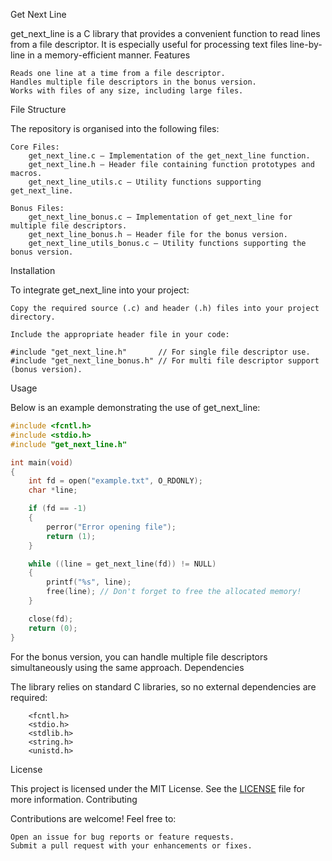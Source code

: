 Get Next Line

get_next_line is a C library that provides a convenient function to read lines from a file descriptor. It is especially useful for processing text files line-by-line in a memory-efficient manner.
Features

    Reads one line at a time from a file descriptor.
    Handles multiple file descriptors in the bonus version.
    Works with files of any size, including large files.

File Structure

The repository is organised into the following files:

    Core Files:
        get_next_line.c – Implementation of the get_next_line function.
        get_next_line.h – Header file containing function prototypes and macros.
        get_next_line_utils.c – Utility functions supporting get_next_line.

    Bonus Files:
        get_next_line_bonus.c – Implementation of get_next_line for multiple file descriptors.
        get_next_line_bonus.h – Header file for the bonus version.
        get_next_line_utils_bonus.c – Utility functions supporting the bonus version.

Installation

To integrate get_next_line into your project:

    Copy the required source (.c) and header (.h) files into your project directory.

    Include the appropriate header file in your code:

    #include "get_next_line.h"       // For single file descriptor use.
    #include "get_next_line_bonus.h" // For multi file descriptor support (bonus version).

Usage

Below is an example demonstrating the use of get_next_line:
```c
#include <fcntl.h>
#include <stdio.h>
#include "get_next_line.h"

int main(void)
{
    int fd = open("example.txt", O_RDONLY);
    char *line;

    if (fd == -1)
    {
        perror("Error opening file");
        return (1);
    }

    while ((line = get_next_line(fd)) != NULL)
    {
        printf("%s", line);
        free(line); // Don't forget to free the allocated memory!
    }

    close(fd);
    return (0);
}
```
For the bonus version, you can handle multiple file descriptors simultaneously using the same approach.
Dependencies

The library relies on standard C libraries, so no external dependencies are required:
```
    <fcntl.h>
    <stdio.h>
    <stdlib.h>
    <string.h>
    <unistd.h>
```
License

This project is licensed under the MIT License. See the [LICENSE](LICENSE) file for more information.
Contributing

Contributions are welcome! Feel free to:

    Open an issue for bug reports or feature requests.
    Submit a pull request with your enhancements or fixes.
